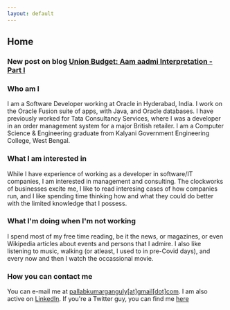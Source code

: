 ```yaml
---
layout: default
---
```

## Home

### New post on blog **[Union Budget: Aam aadmi Interpretation - Part I](../blog)**

### Who am I

I am a Software Developer working at Oracle in Hyderabad, India. I work on the Oracle Fusion suite of apps, with Java, and Oracle databases. I have previously worked for Tata Consultancy Services, where I was a developer in an order management system for a major British retailer.
I am a Computer Science & Engineering graduate from Kalyani Government Engineering College, West Bengal.

### What I am interested in

While I have experience of working as a developer in software/IT companies, I am interested in management and consulting. The clockworks of businesses excite me, I like to read interesing cases of how companies run, and I like spending time thinking how and what they could do better with the limited knowledge that I possess.

### What I'm doing when I'm not working

I spend most of my free time reading, be it the news, or magazines, or even Wikipedia articles about events and persons that I admire. I also like listening to music, walking (or atleast, I used to in pre-Covid days), and every now and then I watch the occassional movie.

### How you can contact me

You can e-mail me at [pallabkumarganguly[at]gmail[dot]com](mailto:pallabkumarganguly@gmail.com). I am also active on [LinkedIn](https://www.linkedin.com/in/pallab-kumar-ganguly/). If you're a Twitter guy, you can find me [here](https://twitter.com/pallabkganguly)
